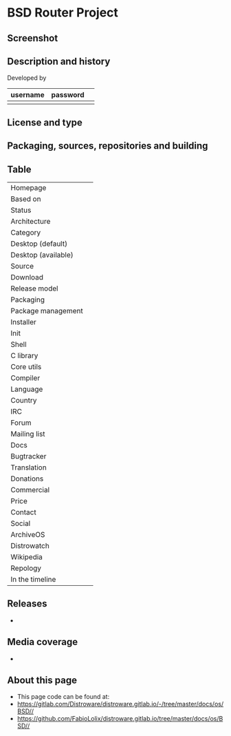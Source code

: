 # BSD Router Project

## Screenshot


## Description and history



Developed by

| username | password |  |
|----------|----------|--|
|  |  |  |


## License and type




## Packaging, sources, repositories and building




## Table

|                       |  |
|-----------------------|--|
| Homepage              |  |
| Based on              |  |
| Status                |  |
| Architecture          |  |
| Category              |  |
| Desktop (default)     |  |
| Desktop (available)   |  |
| Source                |  |
| Download              |  |
| Release model         |  |
| Packaging             |  |
| Package management    |  |
| Installer             |  |
| Init                  |  |
| Shell                 |  |
| C library             |  |
| Core utils            |  |
| Compiler              |  |
| Language              |  |
| Country               |  |
| IRC                   |  |
| Forum                 |  |
| Mailing list          |  |
| Docs                  |  |
| Bugtracker            |  |
| Translation           |  |
| Donations             |  |
| Commercial            |  |
| Price                 |  |
| Contact               |  |
| Social                |  |
| ArchiveOS             |  |
| Distrowatch           |  |
| Wikipedia             |  |
| Repology              |  |
| In the timeline       |  |


## Releases

* 


## Media coverage

* 


## About this page

* This page code can be found at:
* <https://gitlab.com/Distroware/distroware.gitlab.io/-/tree/master/docs/os/BSD//>
* <https://github.com/FabioLolix/distroware.gitlab.io/tree/master/docs/os/BSD//>
